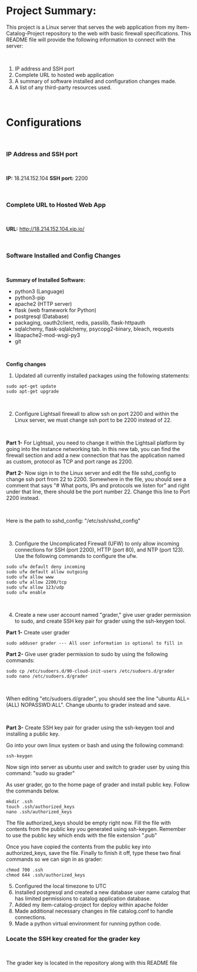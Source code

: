 # Project Summary: #

This project is a Linux server that serves the web application from my Item-
Catalog-Project repository to the web with basic firewall specifications.
This README file will provide the following information to connect with the
server:

<br/>

1. IP address and SSH port
2. Complete URL to hosted web application
3. A summary of software installed and configuration changes made.
4. A list of any third-party resources used.

<br/>

# Configurations #  

<br/>

### IP Address and SSH port ###

<br/>

**IP:** 18.214.152.104
**SSH port:** 2200

<br/>

### Complete URL to Hosted Web App ###

<br/>

**URL:** http://18.214.152.104.xip.io/

<br/>

### Software Installed and Config Changes ###

<br/>

**Summary of Installed Software:**

* python3 (Language)
* python3-pip
* apache2 (HTTP server)
* flask (web framework for Python)
* postgresql (Database)
* packaging, oauth2client, redis, passlib, flask-httpauth
* sqlalchemy, flask-sqlalchemy, psycopg2-binary, bleach, requests
* libapache2-mod-wsgi-py3
* git

<br/>

**Config changes**

1. Updated all currently installed packages using the following statements:

```
sudo apt-get update
sudo apt-get upgrade
```

<br/>

2. Configure Lightsail firewall to allow ssh on port 2200 and within the Linux
server, we must change ssh port to be 2200 instead of 22.
<br/>

**Part 1-** For Lightsail, you need to change it within the Lightsail platform by going into
the instance networking tab. In this new tab, you can find the firewall section
and add a new connection that has the application named as custom, protocol
as TCP and port range as 2200.

**Part 2-** Now sign in to the Linux server and edit the file sshd_config to change
ssh port from 22 to 2200. Somewhere in the file, you should see a comment that
says "# What ports, IPs and protocols we listen for" and right under that line,
there should be the port number 22. Change this line to Port 2200 instead.

<br/>

Here is the path to sshd_config: "/etc/ssh/sshd_config"

<br/>

3. Configure the Uncomplicated Firewall (UFW) to only allow incoming connections
for SSH (port 2200), HTTP (port 80), and NTP (port 123). Use the following
commands to configure the ufw.

```
sudo ufw default deny incoming
sudo ufw default allow outgoing
sudo ufw allow www
sudo ufw allow 2200/tcp
sudo ufw allow 123/udp
sudo ufw enable
```

<br/>

4. Create a new user account named "grader," give user grader permission to
sudo, and create SSH key pair for grader using the ssh-keygen tool.


**Part 1-** Create user grader

```
sudo adduser grader --- All user information is optional to fill in
```

**Part 2-** Give user grader permission to sudo by using the following commands:

```
sudo cp /etc/sudoers.d/90-cloud-init-users /etc/sudoers.d/grader
sudo nano /etc/sudoers.d/grader
```

<br/>

When editing "etc/sudoers.d/grader", you should see the line
"ubuntu ALL=(ALL) NOPASSWD:ALL". Change ubuntu to grader instead and save.

<br/>

**Part 3-** Create SSH key pair for grader using the ssh-keygen tool and installing
a public key.

Go into your own linux system or bash and using the following command:

```
ssh-keygen
```

Now sign into server as ubuntu user and switch to grader user by using this
command: "sudo su grader"

As user grader, go to the home page of grader and install public key. Follow
the commands below.

```
mkdir .ssh
touch .ssh/authorized_keys
nano .ssh/authorized_keys
```

The file authorized_keys should be empty right now. Fill the file with contents
from the public key you generated using ssh-keygen. Remember to use the public key
which ends with the file extension ".pub"

Once you have copied the contents from the public key into authorized_keys,
save the file. Finally to finish it off, type these two final commands so
we can sign in as grader:

```
chmod 700 .ssh
chmod 644 .ssh/authorized_keys
```

5. Configured the local timezone to UTC </br>
6. Installed postgresql and created a new database user name catalog that has limited permissions
  to catalog application database. </br>
7. Added my item-catalog-project for deploy within apache folder </br>
8. Made additional necessary changes in file catalog.conf to handle connections. </br>
9. Made a python virtual environment for running python code. </br>

### Locate the SSH key created for the grader key ###

<br/>

The grader key is located in the repository along with this README file

